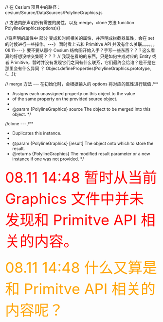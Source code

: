 // 在 Cesium 项目中的路径： cesium/Source/DataSources/PolylineGraphics.js

// 方法内部声明所有需要的属性，以及 merge，clone 方法
function PolylineGraphics(options){}

//将声明的属性中 部分 变成和时间相关的属性，并声明成拦截器属性，会在 set 的时候进行一些操作。---》 暂时看上去和 Primitive API 并没有什么关联。。。。。。08.11----》要不要从那个 Cesium 结构图开始入手？手写一些东西？？？这么看真的好想没啥交集啊？？？
// 我现在看的的东西，只是如何生成对应的 Entity 或者 Primitive，暂时并没有发现它们之间有什么联系，它们最终会给谁？是不是在那里会有什么异同 ？
Object.defineProperties(PolylineGraphics.prototype, {....});


// merge 方法 --- 在初始化时，会根据输入的 options 将对应的属性进行赋值
/**
 * Assigns each unassigned property on this object to the value
 * of the same property on the provided source object.
 *
 * @param {PolylineGraphics} source The object to be merged into this object.
 */


//clone ---
/**
 * Duplicates this instance.
 *
 * @param {PolylineGraphics} [result] The object onto which to store the result.
 * @returns {PolylineGraphics} The modified result parameter or a new instance if one was not provided.
 */


 <font color=red  size=20> 08.11 14:48 暂时从当前 Graphics 文件中并未发现和 Primitve API 相关的内容。</font><br/><br/>
 <font color=orange size=20> 08.11 14:48 什么又算是和 Primitve API 相关的内容呢？</font>